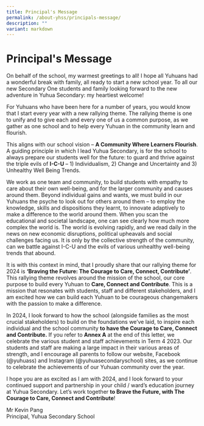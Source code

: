 ```yaml
---
title: Principal's Message
permalink: /about-yhss/principals-message/
description: ""
variant: markdown
---
```

Principal's Message
===================

    
On behalf of the school, my warmest greetings to all! I hope all Yuhuans had a wonderful break with family, all ready to start a new school year. To all our new Secondary One students and family looking forward to the new adventure in Yuhua Secondary: my heartiest welcome!

For Yuhuans who have been here for a number of years, you would know that I start every year with a new rallying theme. The rallying theme is one to unify and to give each and every one of us a common purpose, as we gather as one school and to help every Yuhuan in the community learn and flourish.

This aligns with our school vision – **A Community Where Learners Flourish**. A guiding principle in which I lead Yuhua Secondary, is for the school to always prepare our students well for the future: to guard and thrive against the triple evils of **I-C-U** – 1) Individualism, 2) Change and Uncertainty and 3) Unhealthy Well Being Trends.

We work as one team and community, to build students with empathy to care about their own well-being, and for the larger community and causes around them. Beyond individual gains and wants, we must build in our Yuhuans the psyche to look out for others around them – to employ the knowledge, skills and dispositions they learnt, to innovate adaptively to make a difference to the world around them. When you scan the educational and societal landscape, one can see clearly how much more complex the world is. The world is evolving rapidly, and we read daily in the news on new economic disruptions, political upheavals and social challenges facing us. It is only by the collective strength of the community, can we battle against I-C-U and the evils of various unhealthy well-being trends that abound.

It is with this context in mind, that I proudly share that our rallying theme for 2024 is **‘Braving the Future: The Courage to Care, Connect, Contribute’**. This rallying theme revolves around the mission of the school, our core purpose to build every Yuhuan to **Care, Connect and Contribute**. This is a mission that resonates with students, staff and different stakeholders, and I am excited how we can build each Yuhuan to be courageous changemakers with the passion to make a difference.

In 2024, I look forward to how the school (alongside families as the most crucial stakeholders) to build on the foundations we’ve laid, to inspire each individual and the school community **to have the Courage to Care, Connect and Contribute.** If you refer to **Annex A** at the end of this letter, we celebrate the various student and staff achievements in Term 4 2023\. Our students and staff are making a large impact in their various areas of strength, and I encourage all parents to follow our website, Facebook (@yuhuass) and Instagram (@yuhuasecondaryschool) sites, as we continue to celebrate the achievements of our Yuhuan community over the year.

I hope you are as excited as I am with 2024, and I look forward to your continued support and partnership in your child / ward’s education journey at Yuhua Secondary. Let’s work together **to Brave the Future, with The Courage to Care, Connect and Contribute**!

Mr Kevin Pang
<br>Principal, Yuhua Secondary School